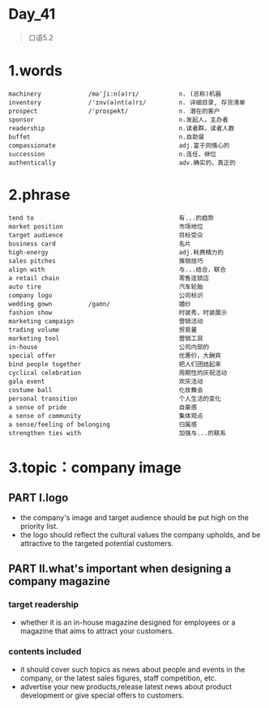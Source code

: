 # Day_41
> 口语5.2
# 1.words
    machinery             /mə'ʃiːn(ə)rɪ/           n. (总称)机器
    inventory             /'ɪnv(ə)nt(ə)rɪ/         n. 详细目录, 存货清单
    prospect              /'prɒspekt/              n. 潜在的客户
    sponsor                                        n.发起人，主办者
    readership                                     n.读者群，读者人数
    buffet                                         n.自助餐
    compassionate                                  adj.富于同情心的
    succession                                     n.连任，继位
    authentically                                  adv.确实的，真正的

# 2.phrase
    tend to                                        有...的趋势
    market position                                市场地位
    target audience                                目标受众
    business card                                  名片
    high-energy                                    adj.耗费精力的
    sales pitches                                  推销技巧
    align with                                     与...结合，联合
    a retail chain                                 零售连锁店
    auto tire                                      汽车轮胎
    company logo                                   公司标识
    wedding gown          /gaʊn/                   婚纱
    fashion show                                   时装秀，时装展示
    marketing campaign                             营销活动
    trading volume                                 贸易量
    marketing tool                                 营销工具
    in-house                                       公司内部的
    special offer                                  优惠价，大酬宾
    bind people together                           把人们团结起来
    cyclical celebration                           周期性的庆祝活动
    gala event                                     欢庆活动
    costume ball                                   化妆舞会
    personal transition                            个人生活的变化
    a sense of pride                               自豪感
    a sense of community                           集体观点
    a sense/feeling of belonging                   归属感
    strengthen ties with                           加强与...的联系

# 3.topic：company image
## PART I.logo
- the company's image and target audience should be put high on the
priority list.
- the logo should reflect the cultural values the company upholds,
and be
attractive 
to the 
targeted
potential 
customers.

## PART II.what's important when designing a company magazine
### target readership
- whether it is an in-house magazine designed for employees or
a magazine
that aims
to attract
your
customers.

### contents included
- it should cover such topics as news about people and events
in the 
company,
or the 
latest sales
figures,
staff 
competition,
etc.
- advertise your new products,release latest news about
product development
or give
special 
offers
to customers.








